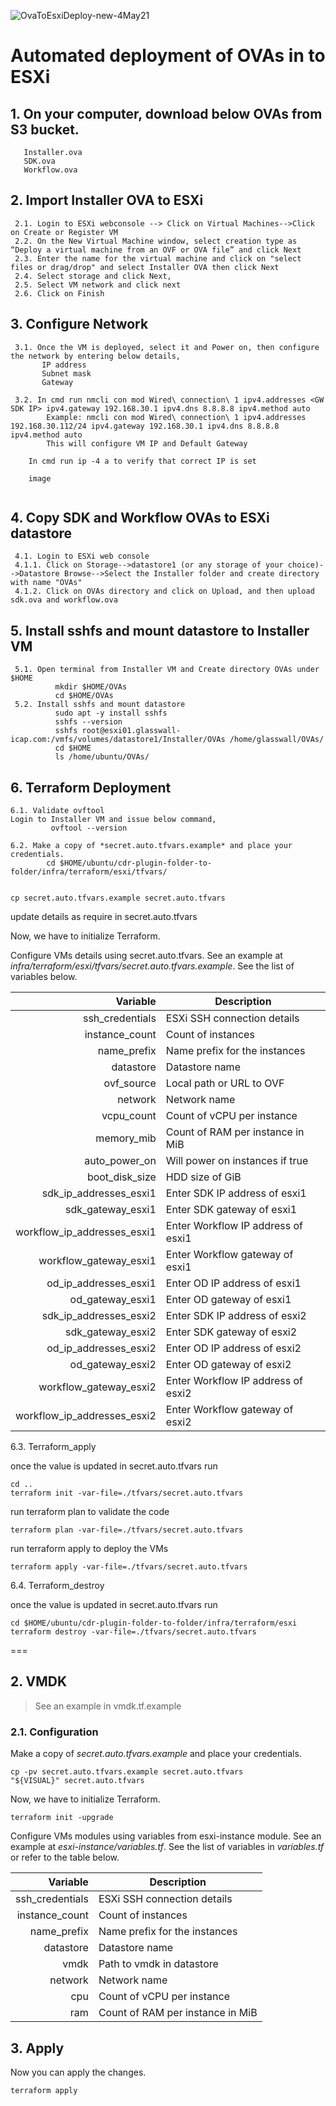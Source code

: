 ![OvaToEsxiDeploy-new-4May21](https://user-images.githubusercontent.com/78961055/117029580-6deefb00-ad1c-11eb-995c-95ea64851069.png)


Automated deployment of OVAs in to ESXi
===
## 1. On your computer, download below OVAs from S3 bucket.
       Installer.ova
       SDK.ova
       Workflow.ova
      
## 2. Import Installer OVA to ESXi
```shell
 2.1. Login to ESXi webconsole --> Click on Virtual Machines-->Click on Create or Register VM
 2.2. On the New Virtual Machine window, select creation type as “Deploy a virtual machine from an OVF or OVA file” and click Next
 2.3. Enter the name for the virtual machine and click on "select files or drag/drop" and select Installer OVA then click Next
 2.4. Select storage and click Next,
 2.5. Select VM network and click next
 2.6. Click on Finish
```
## 3. Configure Network
```shell
 3.1. Once the VM is deployed, select it and Power on, then configure the network by entering below details,
       IP address
       Subnet mask
       Gateway

 3.2. In cmd run nmcli con mod Wired\ connection\ 1 ipv4.addresses <GW SDK IP> ipv4.gateway 192.168.30.1 ipv4.dns 8.8.8.8 ipv4.method auto
        Example: nmcli con mod Wired\ connection\ 1 ipv4.addresses 192.168.30.112/24 ipv4.gateway 192.168.30.1 ipv4.dns 8.8.8.8 ipv4.method auto
        This will configure VM IP and Default Gateway

    In cmd run ip -4 a to verify that correct IP is set

    image
       
```
## 4. Copy SDK and Workflow OVAs to ESXi datastore
```shell
 4.1. Login to ESXi web console 
 4.1.1. Click on Storage-->datastore1 (or any storage of your choice)-->Datastore Browse-->Select the Installer folder and create directory with name "OVAs" 
 4.1.2. Click on OVAs directory and click on Upload, and then upload sdk.ova and workflow.ova
```
## 5. Install sshfs and mount datastore to Installer VM
```shell
 5.1. Open terminal from Installer VM and Create directory OVAs under $HOME
          mkdir $HOME/OVAs
          cd $HOME/OVAs
 5.2. Install sshfs and mount datastore
          sudo apt -y install sshfs
          sshfs --version
          sshfs root@esxi01.glasswall-icap.com:/vmfs/volumes/datastore1/Installer/OVAs /home/glasswall/OVAs/
          cd $HOME
          ls /home/ubuntu/OVAs/
```
## 6. Terraform Deployment
 ```shell
 6.1. Validate ovftool
Login to Installer VM and issue below command,
          ovftool --version
```
 ```shell
 6.2. Make a copy of *secret.auto.tfvars.example* and place your credentials.
         cd $HOME/ubuntu/cdr-plugin-folder-to-folder/infra/terraform/esxi/tfvars/
         

cp secret.auto.tfvars.example secret.auto.tfvars
```
update details as require in secret.auto.tfvars

Now, we have to initialize Terraform.

Configure VMs details using secret.auto.tfvars. See an example at *infra/terraform/esxi/tfvars/secret.auto.tfvars.example*. See the list of variables below.

|        Variable             |     Description                           |
| ---------------------------:| ------------------------------------------|
| ssh_credentials             | ESXi SSH connection details               |
| instance_count              | Count of instances                        |
| name_prefix                 | Name prefix for the instances             |
| datastore                   | Datastore name                            |
| ovf_source                  | Local path or URL to OVF                  |
| network                     | Network name                              |
| vcpu_count                  | Count of vCPU per instance                |
| memory_mib                  | Count of RAM per instance in MiB          |
| auto_power_on               | Will power on instances if true           |
| boot_disk_size              | HDD size of GiB                           |
| sdk_ip_addresses_esxi1      | Enter SDK IP address of esxi1             |     
| sdk_gateway_esxi1           | Enter SDK gateway of esxi1                |         
| workflow_ip_addresses_esxi1 | Enter Workflow IP address of esxi1        |
| workflow_gateway_esxi1      | Enter Workflow gateway of esxi1           |   
| od_ip_addresses_esxi1       | Enter OD IP address of esxi1              |     
| od_gateway_esxi1            | Enter OD gateway of esxi1                 |          
| sdk_ip_addresses_esxi2      | Enter SDK IP address of esxi2             |    
| sdk_gateway_esxi2           | Enter SDK gateway of esxi2                |       
| od_ip_addresses_esxi2       | Enter OD IP address of esxi2              |    
| od_gateway_esxi2            | Enter OD gateway of esxi2                 |         
| workflow_gateway_esxi2      | Enter Workflow IP address of esxi2        |  
| workflow_ip_addresses_esxi2 | Enter Workflow gateway of esxi2           |

 
 6.3. Terraform_apply

once the value is updated in secret.auto.tfvars run

```shell
cd ..
terraform init -var-file=./tfvars/secret.auto.tfvars
```
run terraform plan to validate the code

```shell
terraform plan -var-file=./tfvars/secret.auto.tfvars
```
run terraform apply to deploy the VMs

```shell
terraform apply -var-file=./tfvars/secret.auto.tfvars
```

6.4. Terraform_destroy

once the value is updated in secret.auto.tfvars run

```shell
cd $HOME/ubuntu/cdr-plugin-folder-to-folder/infra/terraform/esxi
terraform destroy -var-file=./tfvars/secret.auto.tfvars
```
===

## 2. VMDK

> See an example in vmdk.tf.example

### 2.1. Configuration

Make a copy of *secret.auto.tfvars.example* and place your credentials.

```shell
cp -pv secret.auto.tfvars.example secret.auto.tfvars
"${VISUAL}" secret.auto.tfvars
```

Now, we have to initialize Terraform.

```shell
terraform init -upgrade
```

Configure VMs modules using variables from esxi-instance module. See an example at *esxi-instance/variables.tf*. See the list of variables in *variables.tf* or refer to the table below.

|        Variable | Description                      |
| --------------: | -------------------------------- |
| ssh_credentials | ESXi SSH connection details      |
|  instance_count | Count of instances               |
|     name_prefix | Name prefix for the instances    |
|       datastore | Datastore name                   |
|            vmdk | Path to vmdk in datastore        |
|         network | Network name                     |
|             cpu | Count of vCPU per instance       |
|             ram | Count of RAM per instance in MiB |

## 3. Apply

Now you can apply the changes.

```shell
terraform apply
```
